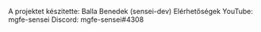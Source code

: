 
A projektet készitette: Balla Benedek (sensei-dev)
Elérhetőségek
YouTube: mgfe-sensei
Discord: mgfe-sensei#4308
